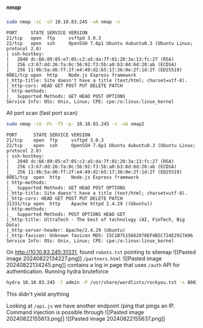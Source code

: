 ##### nmap
```bash
sudo nmap -sC -sV 10.10.83.245 -oA nmap -v
```
```
PORT     STATE SERVICE VERSION
21/tcp   open  ftp     vsftpd 3.0.3
22/tcp   open  ssh     OpenSSH 7.6p1 Ubuntu 4ubuntu0.3 (Ubuntu Linux; protocol 2.0)
| ssh-hostkey: 
|   2048 dc:66:89:85:e7:05:c2:a5:da:7f:01:20:3a:13:fc:27 (RSA)
|   256 c3:67:dd:26:fa:0c:56:92:f3:5b:a0:b3:8d:6d:20:ab (ECDSA)
|_  256 11:9b:5a:d6:ff:2f:e4:49:d2:b5:17:36:0e:2f:1d:2f (ED25519)
8081/tcp open  http    Node.js Express framework
|_http-title: Site doesn't have a title (text/html; charset=utf-8).
|_http-cors: HEAD GET POST PUT DELETE PATCH
| http-methods: 
|_  Supported Methods: GET HEAD POST OPTIONS
Service Info: OSs: Unix, Linux; CPE: cpe:/o:linux:linux_kernel
```
All port scan (fast port scan)
```bash
sudo nmap -sS -Pn -T5 -p- 10.10.83.245 -v -oA nmap2
```
```
PORT      STATE SERVICE VERSION
21/tcp    open  ftp     vsftpd 3.0.3
22/tcp    open  ssh     OpenSSH 7.6p1 Ubuntu 4ubuntu0.3 (Ubuntu Linux; protocol 2.0)
| ssh-hostkey: 
|   2048 dc:66:89:85:e7:05:c2:a5:da:7f:01:20:3a:13:fc:27 (RSA)
|   256 c3:67:dd:26:fa:0c:56:92:f3:5b:a0:b3:8d:6d:20:ab (ECDSA)
|_  256 11:9b:5a:d6:ff:2f:e4:49:d2:b5:17:36:0e:2f:1d:2f (ED25519)
8081/tcp  open  http    Node.js Express framework
| http-methods: 
|_  Supported Methods: GET HEAD POST OPTIONS
|_http-title: Site doesn't have a title (text/html; charset=utf-8).
|_http-cors: HEAD GET POST PUT DELETE PATCH
31331/tcp open  http    Apache httpd 2.4.29 ((Ubuntu))
| http-methods: 
|_  Supported Methods: POST OPTIONS HEAD GET
|_http-title: UltraTech - The best of technology (AI, FinTech, Big Data)
|_http-server-header: Apache/2.4.29 (Ubuntu)
|_http-favicon: Unknown favicon MD5: 15C1B7515662078EF4B5C724E2927A96
Service Info: OSs: Unix, Linux; CPE: cpe:/o:linux:linux_kernel
```

On http://10.10.83.245:31331, found `robots.txt` pointing to sitemap
![[Pasted image 20240822134227.png]]
`/partners.html`
![[Pasted image 20240822134245.png]]
contains a log in page that uses `/auth` API for authentication. Running hydra bruteforce
```bash
hydra 10.10.83.245 -l admin -P /usr/share/wordlists/rockyou.txt -s 8081 http-get-form "/auth:login=^USER^&password=^PASS^:Invalid credentials" -t 64
```
This didn't yield anything

Looking at `/api.js` we have another endpoint /ping that pings an IP. Command injection is possible through
![[Pasted image 20240822155613.png]]
![[Pasted image 20240822155637.png]]


